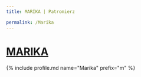 ```yaml
---
title: MARIKA | Patromierz

permalink: /Marika
---
```


# [MARIKA](https://patronite.pl/Marika)

{% include profile.md name="Marika" prefix="m" %}
